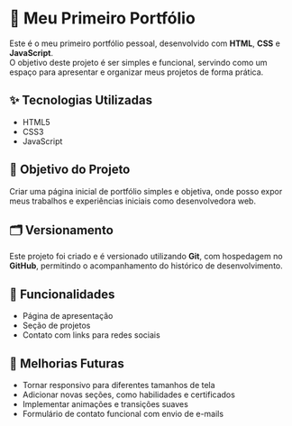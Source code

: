# 📁 Meu Primeiro Portfólio

Este é o meu primeiro portfólio pessoal, desenvolvido com **HTML**, **CSS** e **JavaScript**.  
O objetivo deste projeto é ser simples e funcional, servindo como um espaço para apresentar e organizar meus projetos de forma prática.

## ✨ Tecnologias Utilizadas

- HTML5
- CSS3
- JavaScript

## 🎯 Objetivo do Projeto

Criar uma página inicial de portfólio simples e objetiva, onde posso expor meus trabalhos e experiências iniciais como desenvolvedora web.

## 🗂️ Versionamento

Este projeto foi criado e é versionado utilizando **Git**, com hospedagem no **GitHub**, permitindo o acompanhamento do histórico de desenvolvimento.

## 📌 Funcionalidades

- Página de apresentação
- Seção de projetos
- Contato com links para redes sociais

## 🚀 Melhorias Futuras

- Tornar responsivo para diferentes tamanhos de tela
- Adicionar novas seções, como habilidades e certificados
- Implementar animações e transições suaves
- Formulário de contato funcional com envio de e-mails

